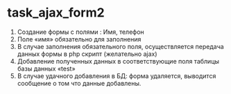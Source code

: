 # task_ajax_form2
1) Создание формы с полями : Имя, телефон
2) Поле «имя» обязательно для заполнения
3) В случае заполнения обязательного поля, осуществляется передача данных формы в php скрипт (желательно ajax)
4) Добавление полученных данных в соответствующие поля таблицы базы данных «test»
5) В случае удачного добавления в БД: форма удаляется, выводится сообщение о том что данные добавлены.



